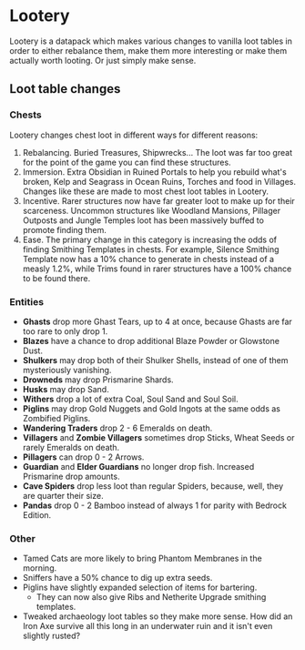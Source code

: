 # Lootery

Lootery is a datapack which makes various changes to vanilla loot tables in order to either rebalance them, make them more interesting or make them actually worth looting. Or just simply make sense.

## Loot table changes

### Chests
Lootery changes chest loot in different ways for different reasons:
1. Rebalancing. Buried Treasures, Shipwrecks... The loot was far too great for the point of the game you can find these structures.
2. Immersion. Extra Obsidian in Ruined Portals to help you rebuild what's broken, Kelp and Seagrass in Ocean Ruins, Torches and food in Villages. Changes like these are made to most chest loot tables in Lootery.
3. Incentive. Rarer structures now have far greater loot to make up for their scarceness. Uncommon structures like Woodland Mansions, Pillager Outposts and Jungle Temples loot has been massively buffed to promote finding them.
4. Ease. The primary change in this category is increasing the odds of finding Smithing Templates in chests. For example, Silence Smithing Template now has a 10% chance to generate in chests instead of a measly 1.2%, while Trims found in rarer structures have a 100% chance to be found there.

### Entities
- **Ghasts** drop more Ghast Tears, up to 4 at once, because Ghasts are far too rare to only drop 1.
- **Blazes** have a chance to drop additional Blaze Powder or Glowstone Dust.
- **Shulkers** may drop both of their Shulker Shells, instead of one of them mysteriously vanishing.
- **Drowneds** may drop Prismarine Shards.
- **Husks** may drop Sand.
- **Withers** drop a lot of extra Coal, Soul Sand and Soul Soil.
- **Piglins** may drop Gold Nuggets and Gold Ingots at the same odds as Zombified Piglins.
- **Wandering Traders** drop 2 - 6 Emeralds on death.
- **Villagers** and **Zombie Villagers** sometimes drop Sticks, Wheat Seeds or rarely Emeralds on death.
- **Pillagers** can drop 0 - 2 Arrows.
- **Guardian** and **Elder Guardians** no longer drop fish. Increased Prismarine drop amounts.
- **Cave Spiders** drop less loot than regular Spiders, because, well, they are quarter their size.
- **Pandas** drop 0 - 2 Bamboo instead of always 1 for parity with Bedrock Edition.

### Other
- Tamed Cats are more likely to bring Phantom Membranes in the morning.
- Sniffers have a 50% chance to dig up extra seeds.
- Piglins have slightly expanded selection of items for bartering.
    - They can now also give Ribs and Netherite Upgrade smithing templates.
- Tweaked archaeology loot tables so they make more sense. How did an Iron Axe survive all this long in an underwater ruin and it isn't even slightly rusted?

